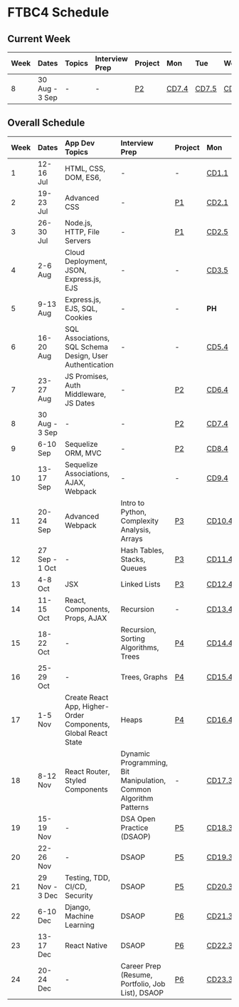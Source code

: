 # FTBC4 Schedule

## Current Week

| Week | Dates | Topics | Interview Prep | Project | Mon | Tue | Wed | Thu | Fri |
| :--- | :--- | :--- | :--- | :--- | :--- | :--- | :--- | :--- | :--- |
| 8 | 30 Aug - 3 Sep | - | - | [P2](../projects/project-2-server-side-app.md) | [CD7.4](https://github.com/rocketacademy/bootcamp-docs/tree/a11d4636cda7b2d65cf2e70e8e1b128cb8c80897/old-course-schedule/course-weeks-5-8.md#course-day-7-4) | [CD7.5](https://github.com/rocketacademy/bootcamp-docs/tree/a11d4636cda7b2d65cf2e70e8e1b128cb8c80897/old-course-schedule/course-weeks-5-8.md#course-day-7-5) | [CD8.1](https://github.com/rocketacademy/bootcamp-docs/tree/a11d4636cda7b2d65cf2e70e8e1b128cb8c80897/old-course-schedule/course-weeks-5-8.md#course-day-8-1) | [CD8.2](https://github.com/rocketacademy/bootcamp-docs/tree/a11d4636cda7b2d65cf2e70e8e1b128cb8c80897/old-course-schedule/course-weeks-5-8.md#course-day-8-2) | [CD8.3](https://github.com/rocketacademy/bootcamp-docs/tree/a11d4636cda7b2d65cf2e70e8e1b128cb8c80897/old-course-schedule/course-weeks-5-8.md#course-day-8-3) |

## Overall Schedule

| Week | Dates | App Dev Topics | Interview Prep | Project | Mon | Tue | Wed | Thu | Fri |
| :--- | :--- | :--- | :--- | :--- | :--- | :--- | :--- | :--- | :--- |
| 1 | 12-16 Jul | HTML, CSS, DOM, ES6, | - | - | [CD1.1](https://github.com/rocketacademy/bootcamp-docs/tree/a11d4636cda7b2d65cf2e70e8e1b128cb8c80897/old-course-schedule/course-weeks-1-4.md#course-day-1-1) | [CD1.2](https://github.com/rocketacademy/bootcamp-docs/tree/a11d4636cda7b2d65cf2e70e8e1b128cb8c80897/old-course-schedule/course-weeks-1-4.md#course-day-1-2) | [CD1.3](https://github.com/rocketacademy/bootcamp-docs/tree/a11d4636cda7b2d65cf2e70e8e1b128cb8c80897/old-course-schedule/course-weeks-1-4.md#course-day-1-3) | [CD1.4](https://github.com/rocketacademy/bootcamp-docs/tree/a11d4636cda7b2d65cf2e70e8e1b128cb8c80897/old-course-schedule/course-weeks-1-4.md#course-day-1-4) | [CD1.5](https://github.com/rocketacademy/bootcamp-docs/tree/a11d4636cda7b2d65cf2e70e8e1b128cb8c80897/old-course-schedule/course-weeks-1-4.md#course-day-1-5) |
| 2 | 19-23 Jul | Advanced CSS | - | [P1](../projects/project-1-video-poker.md) | [CD2.1](https://github.com/rocketacademy/bootcamp-docs/tree/a11d4636cda7b2d65cf2e70e8e1b128cb8c80897/old-course-schedule/course-weeks-1-4.md#course-day-2-1) | **PH** | [CD2.2](https://github.com/rocketacademy/bootcamp-docs/tree/a11d4636cda7b2d65cf2e70e8e1b128cb8c80897/old-course-schedule/course-weeks-1-4.md#course-day-2-2) | [CD2.3](https://github.com/rocketacademy/bootcamp-docs/tree/a11d4636cda7b2d65cf2e70e8e1b128cb8c80897/old-course-schedule/course-weeks-1-4.md#course-day-2-3) | [CD2.4](https://github.com/rocketacademy/bootcamp-docs/tree/a11d4636cda7b2d65cf2e70e8e1b128cb8c80897/old-course-schedule/course-weeks-1-4.md#course-day-2-4) |
| 3 | 26-30 Jul | Node.js, HTTP, File Servers | - | [P1](../projects/project-1-video-poker.md) | [CD2.5](https://github.com/rocketacademy/bootcamp-docs/tree/a11d4636cda7b2d65cf2e70e8e1b128cb8c80897/old-course-schedule/course-weeks-1-4.md#course-day-2-5) | [CD3.1](https://github.com/rocketacademy/bootcamp-docs/tree/a11d4636cda7b2d65cf2e70e8e1b128cb8c80897/old-course-schedule/course-weeks-1-4.md#course-day-3-1) | [CD3.2](https://github.com/rocketacademy/bootcamp-docs/tree/a11d4636cda7b2d65cf2e70e8e1b128cb8c80897/old-course-schedule/course-weeks-1-4.md#course-day-3-2) | [CD3.3](https://github.com/rocketacademy/bootcamp-docs/tree/a11d4636cda7b2d65cf2e70e8e1b128cb8c80897/old-course-schedule/course-weeks-1-4.md#course-day-3-3) | [CD3.4](https://github.com/rocketacademy/bootcamp-docs/tree/a11d4636cda7b2d65cf2e70e8e1b128cb8c80897/old-course-schedule/course-weeks-1-4.md#course-day-3-4) |
| 4 | 2-6 Aug | Cloud Deployment, JSON, Express.js, EJS | - | - | [CD3.5](https://github.com/rocketacademy/bootcamp-docs/tree/a11d4636cda7b2d65cf2e70e8e1b128cb8c80897/old-course-schedule/course-weeks-1-4.md#course-day-3-5) | [CD4.1](https://github.com/rocketacademy/bootcamp-docs/tree/a11d4636cda7b2d65cf2e70e8e1b128cb8c80897/old-course-schedule/course-weeks-1-4.md#course-day-4-1) | [CD4.2](https://github.com/rocketacademy/bootcamp-docs/tree/a11d4636cda7b2d65cf2e70e8e1b128cb8c80897/old-course-schedule/course-weeks-1-4.md#course-day-4-2) | [CD4.3](https://github.com/rocketacademy/bootcamp-docs/tree/a11d4636cda7b2d65cf2e70e8e1b128cb8c80897/old-course-schedule/course-weeks-1-4.md#course-day-4-3) | [CD4.4](https://github.com/rocketacademy/bootcamp-docs/tree/a11d4636cda7b2d65cf2e70e8e1b128cb8c80897/old-course-schedule/course-weeks-1-4.md#course-day-4-4) |
| 5 | 9-13 Aug | Express.js, EJS, SQL, Cookies | - | - | **PH** | [CD4.5](https://github.com/rocketacademy/bootcamp-docs/tree/a11d4636cda7b2d65cf2e70e8e1b128cb8c80897/old-course-schedule/course-weeks-1-4.md#course-day-4-5) | [CD5.1](https://github.com/rocketacademy/bootcamp-docs/tree/a11d4636cda7b2d65cf2e70e8e1b128cb8c80897/old-course-schedule/course-weeks-5-8.md#course-day-5-1) | [CD5.2](https://github.com/rocketacademy/bootcamp-docs/tree/a11d4636cda7b2d65cf2e70e8e1b128cb8c80897/old-course-schedule/course-weeks-5-8.md#course-day-5-2) | [CD5.3](https://github.com/rocketacademy/bootcamp-docs/tree/a11d4636cda7b2d65cf2e70e8e1b128cb8c80897/old-course-schedule/course-weeks-5-8.md#course-day-5-3) |
| 6 | 16-20 Aug | SQL Associations, SQL Schema Design, User Authentication | - | - | [CD5.4](https://github.com/rocketacademy/bootcamp-docs/tree/a11d4636cda7b2d65cf2e70e8e1b128cb8c80897/old-course-schedule/course-weeks-5-8.md#course-day-5-4) | [CD5.5](https://github.com/rocketacademy/bootcamp-docs/tree/a11d4636cda7b2d65cf2e70e8e1b128cb8c80897/old-course-schedule/course-weeks-5-8.md#course-day-5-5) | [CD6.1](https://github.com/rocketacademy/bootcamp-docs/tree/a11d4636cda7b2d65cf2e70e8e1b128cb8c80897/old-course-schedule/course-weeks-5-8.md#course-day-6-1) | [CD6.2](https://github.com/rocketacademy/bootcamp-docs/tree/a11d4636cda7b2d65cf2e70e8e1b128cb8c80897/old-course-schedule/course-weeks-5-8.md#course-day-6-2) | [CD6.3](https://github.com/rocketacademy/bootcamp-docs/tree/a11d4636cda7b2d65cf2e70e8e1b128cb8c80897/old-course-schedule/course-weeks-5-8.md#course-day-6-3) |
| 7 | 23-27 Aug | JS Promises, Auth Middleware, JS Dates | - | [P2](../projects/project-2-server-side-app.md) | [CD6.4](https://github.com/rocketacademy/bootcamp-docs/tree/a11d4636cda7b2d65cf2e70e8e1b128cb8c80897/old-course-schedule/course-weeks-5-8.md#course-day-6-4) | [CD6.5](https://github.com/rocketacademy/bootcamp-docs/tree/a11d4636cda7b2d65cf2e70e8e1b128cb8c80897/old-course-schedule/course-weeks-5-8.md#course-day-6-5) | [CD7.1](https://github.com/rocketacademy/bootcamp-docs/tree/a11d4636cda7b2d65cf2e70e8e1b128cb8c80897/old-course-schedule/course-weeks-5-8.md#course-day-7-1) | [CD7.2](https://github.com/rocketacademy/bootcamp-docs/tree/a11d4636cda7b2d65cf2e70e8e1b128cb8c80897/old-course-schedule/course-weeks-5-8.md#course-day-7-2) | [CD7.3](https://github.com/rocketacademy/bootcamp-docs/tree/a11d4636cda7b2d65cf2e70e8e1b128cb8c80897/old-course-schedule/course-weeks-5-8.md#course-day-7-3) |
| 8 | 30 Aug - 3 Sep | - | - | [P2](../projects/project-2-server-side-app.md) | [CD7.4](https://github.com/rocketacademy/bootcamp-docs/tree/a11d4636cda7b2d65cf2e70e8e1b128cb8c80897/old-course-schedule/course-weeks-5-8.md#course-day-7-4) | [CD7.5](https://github.com/rocketacademy/bootcamp-docs/tree/a11d4636cda7b2d65cf2e70e8e1b128cb8c80897/old-course-schedule/course-weeks-5-8.md#course-day-7-5) | [CD8.1](https://github.com/rocketacademy/bootcamp-docs/tree/a11d4636cda7b2d65cf2e70e8e1b128cb8c80897/old-course-schedule/course-weeks-5-8.md#course-day-8-1) | [CD8.2](https://github.com/rocketacademy/bootcamp-docs/tree/a11d4636cda7b2d65cf2e70e8e1b128cb8c80897/old-course-schedule/course-weeks-5-8.md#course-day-8-2) | [CD8.3](https://github.com/rocketacademy/bootcamp-docs/tree/a11d4636cda7b2d65cf2e70e8e1b128cb8c80897/old-course-schedule/course-weeks-5-8.md#course-day-8-3) |
| 9 | 6-10 Sep | Sequelize ORM, MVC | - | [P2](../projects/project-2-server-side-app.md) | [CD8.4](https://github.com/rocketacademy/bootcamp-docs/tree/a11d4636cda7b2d65cf2e70e8e1b128cb8c80897/old-course-schedule/course-weeks-5-8.md#course-day-8-4) | [CD8.5](https://github.com/rocketacademy/bootcamp-docs/tree/a11d4636cda7b2d65cf2e70e8e1b128cb8c80897/old-course-schedule/course-weeks-5-8.md#course-day-8-5) | [CD9.1](https://github.com/rocketacademy/bootcamp-docs/tree/a11d4636cda7b2d65cf2e70e8e1b128cb8c80897/old-course-schedule/course-weeks-9-12.md#course-day-9-1) | [CD9.2](https://github.com/rocketacademy/bootcamp-docs/tree/a11d4636cda7b2d65cf2e70e8e1b128cb8c80897/old-course-schedule/course-weeks-9-12.md#course-day-9-2) | [CD9.3](https://github.com/rocketacademy/bootcamp-docs/tree/a11d4636cda7b2d65cf2e70e8e1b128cb8c80897/old-course-schedule/course-weeks-9-12.md#course-day-9-3) |
| 10 | 13-17 Sep | Sequelize Associations, AJAX, Webpack | - | - | [CD9.4](https://github.com/rocketacademy/bootcamp-docs/tree/a11d4636cda7b2d65cf2e70e8e1b128cb8c80897/old-course-schedule/course-weeks-9-12.md#course-day-9-4) | [CD9.5](https://github.com/rocketacademy/bootcamp-docs/tree/a11d4636cda7b2d65cf2e70e8e1b128cb8c80897/old-course-schedule/course-weeks-9-12.md#course-day-9-5) | [CD10.1](https://github.com/rocketacademy/bootcamp-docs/tree/a11d4636cda7b2d65cf2e70e8e1b128cb8c80897/old-course-schedule/course-weeks-9-12.md#course-day-10-1) | [CD10.2](https://github.com/rocketacademy/bootcamp-docs/tree/a11d4636cda7b2d65cf2e70e8e1b128cb8c80897/old-course-schedule/course-weeks-9-12.md#course-day-10-2) | [CD10.3](https://github.com/rocketacademy/bootcamp-docs/tree/a11d4636cda7b2d65cf2e70e8e1b128cb8c80897/old-course-schedule/course-weeks-9-12.md#course-day-10-3) |
| 11 | 20-24 Sep | Advanced Webpack | Intro to Python, Complexity Analysis, Arrays | [P3](../projects/project-3-full-stack-game.md) | [CD10.4](https://github.com/rocketacademy/bootcamp-docs/tree/a11d4636cda7b2d65cf2e70e8e1b128cb8c80897/old-course-schedule/course-weeks-9-12.md#course-day-10-4) | [CD10.5](https://github.com/rocketacademy/bootcamp-docs/tree/a11d4636cda7b2d65cf2e70e8e1b128cb8c80897/old-course-schedule/course-weeks-9-12.md#course-day-10-5) | [CD11.1](https://github.com/rocketacademy/bootcamp-docs/tree/a11d4636cda7b2d65cf2e70e8e1b128cb8c80897/old-course-schedule/course-weeks-9-12.md#course-day-11-1) | [CD11.2](https://github.com/rocketacademy/bootcamp-docs/tree/a11d4636cda7b2d65cf2e70e8e1b128cb8c80897/old-course-schedule/course-weeks-9-12.md#course-day-11-2) | [CD11.3](https://github.com/rocketacademy/bootcamp-docs/tree/a11d4636cda7b2d65cf2e70e8e1b128cb8c80897/old-course-schedule/course-weeks-9-12.md#course-day-11-3) |
| 12 | 27 Sep - 1 Oct | - | Hash Tables, Stacks, Queues | [P3](../projects/project-3-full-stack-game.md) | [CD11.4](https://github.com/rocketacademy/bootcamp-docs/tree/a11d4636cda7b2d65cf2e70e8e1b128cb8c80897/old-course-schedule/course-weeks-9-12.md#course-day-11-4) | [CD11.5](https://github.com/rocketacademy/bootcamp-docs/tree/a11d4636cda7b2d65cf2e70e8e1b128cb8c80897/old-course-schedule/course-weeks-9-12.md#course-day-11-5) | [CD12.1](https://github.com/rocketacademy/bootcamp-docs/tree/a11d4636cda7b2d65cf2e70e8e1b128cb8c80897/old-course-schedule/course-weeks-9-12.md#course-day-12-1) | [CD12.2](https://github.com/rocketacademy/bootcamp-docs/tree/a11d4636cda7b2d65cf2e70e8e1b128cb8c80897/old-course-schedule/course-weeks-9-12.md#course-day-12-2) | [CD12.3](https://github.com/rocketacademy/bootcamp-docs/tree/a11d4636cda7b2d65cf2e70e8e1b128cb8c80897/old-course-schedule/course-weeks-9-12.md#course-day-12-3) |
| 13 | 4-8 Oct | JSX | Linked Lists | [P3](../projects/project-3-full-stack-game.md) | [CD12.4](https://github.com/rocketacademy/bootcamp-docs/tree/a11d4636cda7b2d65cf2e70e8e1b128cb8c80897/old-course-schedule/course-weeks-9-12.md#course-day-12-4) | [CD12.5](https://github.com/rocketacademy/bootcamp-docs/tree/a11d4636cda7b2d65cf2e70e8e1b128cb8c80897/old-course-schedule/course-weeks-9-12.md#course-day-12-5) | [CD13.1](https://github.com/rocketacademy/bootcamp-docs/tree/a11d4636cda7b2d65cf2e70e8e1b128cb8c80897/old-course-schedule/course-weeks-13-16.md#course-day-13-1) | [CD13.2](https://github.com/rocketacademy/bootcamp-docs/tree/a11d4636cda7b2d65cf2e70e8e1b128cb8c80897/old-course-schedule/course-weeks-13-16.md#course-day-13-2) | [CD13.3](https://github.com/rocketacademy/bootcamp-docs/tree/a11d4636cda7b2d65cf2e70e8e1b128cb8c80897/old-course-schedule/course-weeks-13-16.md#course-day-13-3) |
| 14 | 11-15 Oct | React, Components, Props, AJAX | Recursion | - | [CD13.4](https://github.com/rocketacademy/bootcamp-docs/tree/a11d4636cda7b2d65cf2e70e8e1b128cb8c80897/old-course-schedule/course-weeks-13-16.md#course-day-13-4) | [CD13.5](https://github.com/rocketacademy/bootcamp-docs/tree/a11d4636cda7b2d65cf2e70e8e1b128cb8c80897/old-course-schedule/course-weeks-13-16.md#course-day-13-5) | [CD14.1](https://github.com/rocketacademy/bootcamp-docs/tree/a11d4636cda7b2d65cf2e70e8e1b128cb8c80897/old-course-schedule/course-weeks-13-16.md#course-day-14-1) | [CD14.2](https://github.com/rocketacademy/bootcamp-docs/tree/a11d4636cda7b2d65cf2e70e8e1b128cb8c80897/old-course-schedule/course-weeks-13-16.md#course-day-14-2) | [CD14.3](https://github.com/rocketacademy/bootcamp-docs/tree/a11d4636cda7b2d65cf2e70e8e1b128cb8c80897/old-course-schedule/course-weeks-13-16.md#course-day-14-3) |
| 15 | 18-22 Oct | - | Recursion, Sorting Algorithms, Trees | [P4](../projects/project-4-full-stack-react-app.md) | [CD14.4](https://github.com/rocketacademy/bootcamp-docs/tree/a11d4636cda7b2d65cf2e70e8e1b128cb8c80897/old-course-schedule/course-weeks-13-16.md#course-day-14-4) | [CD14.5](https://github.com/rocketacademy/bootcamp-docs/tree/a11d4636cda7b2d65cf2e70e8e1b128cb8c80897/old-course-schedule/course-weeks-13-16.md#course-day-14-5) | [CD15.1](https://github.com/rocketacademy/bootcamp-docs/tree/a11d4636cda7b2d65cf2e70e8e1b128cb8c80897/old-course-schedule/course-weeks-13-16.md#course-day-15-1) | [CD15.2](https://github.com/rocketacademy/bootcamp-docs/tree/a11d4636cda7b2d65cf2e70e8e1b128cb8c80897/old-course-schedule/course-weeks-13-16.md#course-day-15-2) | [CD15.3](https://github.com/rocketacademy/bootcamp-docs/tree/a11d4636cda7b2d65cf2e70e8e1b128cb8c80897/old-course-schedule/course-weeks-13-16.md#course-day-15-3) |
| 16 | 25-29 Oct | - | Trees, Graphs | [P4](../projects/project-4-full-stack-react-app.md) | [CD15.4](https://github.com/rocketacademy/bootcamp-docs/tree/a11d4636cda7b2d65cf2e70e8e1b128cb8c80897/old-course-schedule/course-weeks-13-16.md#course-day-15-4) | [CD15.5](https://github.com/rocketacademy/bootcamp-docs/tree/a11d4636cda7b2d65cf2e70e8e1b128cb8c80897/old-course-schedule/course-weeks-13-16.md#course-day-15-5) | [CD16.1](https://github.com/rocketacademy/bootcamp-docs/tree/a11d4636cda7b2d65cf2e70e8e1b128cb8c80897/old-course-schedule/course-weeks-13-16.md#course-day-16-1) | [CD16.2](https://github.com/rocketacademy/bootcamp-docs/tree/a11d4636cda7b2d65cf2e70e8e1b128cb8c80897/old-course-schedule/course-weeks-13-16.md#course-day-16-2) | [CD16.3](https://github.com/rocketacademy/bootcamp-docs/tree/a11d4636cda7b2d65cf2e70e8e1b128cb8c80897/old-course-schedule/course-weeks-13-16.md#course-day-16-3) |
| 17 | 1-5 Nov | Create React App, Higher-Order Components, Global React State | Heaps | [P4](../projects/project-4-full-stack-react-app.md) | [CD16.4](https://github.com/rocketacademy/bootcamp-docs/tree/a11d4636cda7b2d65cf2e70e8e1b128cb8c80897/old-course-schedule/course-weeks-13-16.md#course-day-16-4) | [CD16.5](https://github.com/rocketacademy/bootcamp-docs/tree/a11d4636cda7b2d65cf2e70e8e1b128cb8c80897/old-course-schedule/course-weeks-13-16.md#course-day-16-5) | [CD17.1](https://github.com/rocketacademy/bootcamp-docs/tree/a11d4636cda7b2d65cf2e70e8e1b128cb8c80897/old-course-schedule/course-weeks-17-20.md#course-day-17-1) | **PH** | [CD17.2](https://github.com/rocketacademy/bootcamp-docs/tree/a11d4636cda7b2d65cf2e70e8e1b128cb8c80897/old-course-schedule/course-weeks-17-20.md#course-day-17-2) |
| 18 | 8-12 Nov | React Router, Styled Components | Dynamic Programming, Bit Manipulation, Common Algorithm Patterns | - | [CD17.3](https://github.com/rocketacademy/bootcamp-docs/tree/a11d4636cda7b2d65cf2e70e8e1b128cb8c80897/old-course-schedule/course-weeks-17-20.md#course-day-17-3) | [CD17.4](https://github.com/rocketacademy/bootcamp-docs/tree/a11d4636cda7b2d65cf2e70e8e1b128cb8c80897/old-course-schedule/course-weeks-17-20.md#course-day-17-4) | [CD17.5](https://github.com/rocketacademy/bootcamp-docs/tree/a11d4636cda7b2d65cf2e70e8e1b128cb8c80897/old-course-schedule/course-weeks-17-20.md#course-day-17-5) | [CD18.1](https://github.com/rocketacademy/bootcamp-docs/tree/a11d4636cda7b2d65cf2e70e8e1b128cb8c80897/old-course-schedule/course-weeks-17-20.md#course-day-18-1) | [CD18.2](https://github.com/rocketacademy/bootcamp-docs/tree/a11d4636cda7b2d65cf2e70e8e1b128cb8c80897/old-course-schedule/course-weeks-17-20.md#course-day-18-2) |
| 19 | 15-19 Nov | - | DSA Open Practice \(DSAOP\) | [P5](../projects/project-5-group-react-app.md) | [CD18.3](https://github.com/rocketacademy/bootcamp-docs/tree/a11d4636cda7b2d65cf2e70e8e1b128cb8c80897/old-course-schedule/course-weeks-17-20.md#course-day-18-3) | [CD18.4](https://github.com/rocketacademy/bootcamp-docs/tree/a11d4636cda7b2d65cf2e70e8e1b128cb8c80897/old-course-schedule/course-weeks-17-20.md#course-day-18-4) | [CD18.5](https://github.com/rocketacademy/bootcamp-docs/tree/a11d4636cda7b2d65cf2e70e8e1b128cb8c80897/old-course-schedule/course-weeks-17-20.md#course-day-18-5) | [CD19.1](https://github.com/rocketacademy/bootcamp-docs/tree/a11d4636cda7b2d65cf2e70e8e1b128cb8c80897/old-course-schedule/course-weeks-17-20.md#course-day-19-1) | [CD19.2](https://github.com/rocketacademy/bootcamp-docs/tree/a11d4636cda7b2d65cf2e70e8e1b128cb8c80897/old-course-schedule/course-weeks-17-20.md#course-day-19-2) |
| 20 | 22-26 Nov | - | DSAOP | [P5](../projects/project-5-group-react-app.md) | [CD19.3](https://github.com/rocketacademy/bootcamp-docs/tree/a11d4636cda7b2d65cf2e70e8e1b128cb8c80897/old-course-schedule/course-weeks-17-20.md#course-day-19-3) | [CD19.4](https://github.com/rocketacademy/bootcamp-docs/tree/a11d4636cda7b2d65cf2e70e8e1b128cb8c80897/old-course-schedule/course-weeks-17-20.md#course-day-19-4) | [CD19.5](https://github.com/rocketacademy/bootcamp-docs/tree/a11d4636cda7b2d65cf2e70e8e1b128cb8c80897/old-course-schedule/course-weeks-17-20.md#course-day-19-5) | [CD20.1](https://github.com/rocketacademy/bootcamp-docs/tree/a11d4636cda7b2d65cf2e70e8e1b128cb8c80897/old-course-schedule/course-weeks-17-20.md#course-day-20-1) | [CD20.2](https://github.com/rocketacademy/bootcamp-docs/tree/a11d4636cda7b2d65cf2e70e8e1b128cb8c80897/old-course-schedule/course-weeks-17-20.md#course-day-20-2) |
| 21 | 29 Nov - 3 Dec | Testing, TDD, CI/CD, Security | DSAOP | [P5](../projects/project-5-group-react-app.md) | [CD20.3](https://github.com/rocketacademy/bootcamp-docs/tree/a11d4636cda7b2d65cf2e70e8e1b128cb8c80897/old-course-schedule/course-weeks-17-20.md#course-day-20-3) | [CD20.4](https://github.com/rocketacademy/bootcamp-docs/tree/a11d4636cda7b2d65cf2e70e8e1b128cb8c80897/old-course-schedule/course-weeks-17-20.md#course-day-20-4) | [CD20.5](https://github.com/rocketacademy/bootcamp-docs/tree/a11d4636cda7b2d65cf2e70e8e1b128cb8c80897/old-course-schedule/course-weeks-17-20.md#course-day-20-5) | [CD21.1](https://github.com/rocketacademy/bootcamp-docs/tree/a11d4636cda7b2d65cf2e70e8e1b128cb8c80897/old-course-schedule/course-weeks-21-23.md#course-day-21-1) | [CD21.2](https://github.com/rocketacademy/bootcamp-docs/tree/a11d4636cda7b2d65cf2e70e8e1b128cb8c80897/old-course-schedule/course-weeks-21-23.md#course-day-21-2) |
| 22 | 6-10 Dec | Django, Machine Learning | DSAOP | [P6](../projects/project-6-capstone.md) | [CD21.3](https://github.com/rocketacademy/bootcamp-docs/tree/a11d4636cda7b2d65cf2e70e8e1b128cb8c80897/old-course-schedule/course-weeks-21-23.md#course-day-21-3) | [CD21.4](https://github.com/rocketacademy/bootcamp-docs/tree/a11d4636cda7b2d65cf2e70e8e1b128cb8c80897/old-course-schedule/course-weeks-21-23.md#course-day-21-4) | [CD21.5](https://github.com/rocketacademy/bootcamp-docs/tree/a11d4636cda7b2d65cf2e70e8e1b128cb8c80897/old-course-schedule/course-weeks-21-23.md#course-day-21-5) | [CD22.1](https://github.com/rocketacademy/bootcamp-docs/tree/a11d4636cda7b2d65cf2e70e8e1b128cb8c80897/old-course-schedule/course-weeks-21-23.md#course-day-22-1) | [CD22.2](https://github.com/rocketacademy/bootcamp-docs/tree/a11d4636cda7b2d65cf2e70e8e1b128cb8c80897/old-course-schedule/course-weeks-21-23.md#course-day-22-2) |
| 23 | 13-17 Dec | React Native | DSAOP | [P6](../projects/project-6-capstone.md) | [CD22.3](https://github.com/rocketacademy/bootcamp-docs/tree/a11d4636cda7b2d65cf2e70e8e1b128cb8c80897/old-course-schedule/course-weeks-21-23.md#course-day-22-3) | [CD22.4](https://github.com/rocketacademy/bootcamp-docs/tree/a11d4636cda7b2d65cf2e70e8e1b128cb8c80897/old-course-schedule/course-weeks-21-23.md#course-day-22-4) | [CD22.5](https://github.com/rocketacademy/bootcamp-docs/tree/a11d4636cda7b2d65cf2e70e8e1b128cb8c80897/old-course-schedule/course-weeks-21-23.md#course-day-22-5) | [CD23.1](https://github.com/rocketacademy/bootcamp-docs/tree/a11d4636cda7b2d65cf2e70e8e1b128cb8c80897/old-course-schedule/course-weeks-21-23.md#course-day-23-1) | [CD23.2](https://github.com/rocketacademy/bootcamp-docs/tree/a11d4636cda7b2d65cf2e70e8e1b128cb8c80897/old-course-schedule/course-weeks-21-23.md#course-day-23-2) |
| 24 | 20-24 Dec | - | Career Prep \(Resume, Portfolio, Job List\), DSAOP | [P6](../projects/project-6-capstone.md) | [CD23.3](https://github.com/rocketacademy/bootcamp-docs/tree/a11d4636cda7b2d65cf2e70e8e1b128cb8c80897/old-course-schedule/course-weeks-21-23.md#course-day-23-3) | [CD23.4](https://github.com/rocketacademy/bootcamp-docs/tree/a11d4636cda7b2d65cf2e70e8e1b128cb8c80897/old-course-schedule/course-weeks-21-23.md#course-day-23-4) | [CD23.5](https://github.com/rocketacademy/bootcamp-docs/tree/a11d4636cda7b2d65cf2e70e8e1b128cb8c80897/old-course-schedule/course-weeks-21-23.md#course-day-23-5) | Bonus | Bonus |

